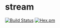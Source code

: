 # stream

[![Build Status](https://travis-ci.org/relayr/erl-stream.svg?branch=master)](https://travis-ci.org/relayr/erl-stream) [![Hex.pm](https://img.shields.io/badge/hex-1.0.9-aa66cc.svg)](http://hex.pdmbuilds.proximetry.com/packages/stream/1.0.9)
